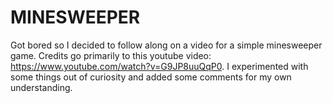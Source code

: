# MINESWEEPER
Got bored so I decided to follow along on a video for a simple minesweeper game. Credits go primarily to this youtube video: https://www.youtube.com/watch?v=G9JP8uuQqP0. I experimented with some things out of curiosity and added some comments for my own understanding. 